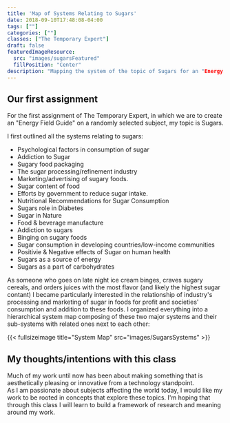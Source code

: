 ```yaml
---
title: 'Map of Systems Relating to Sugars'
date: 2018-09-10T17:48:08-04:00
tags: [""]
categories: [""]
classes: ["The Temporary Expert"]
draft: false
featuredImageResource:
  src: "images/sugarsFeatured"
  fillPosition: "Center"
description: "Mapping the system of the topic of Sugars for an "Energy Field Guide" - our first assignment for the Temporary Expert."
---
```


## Our first assignment

For the first assignment of The Temporary Expert, in which we are to create an "Energy Field Guide" 
on a randomly selected subject, my topic is Sugars.

I first outlined all the systems relating to sugars:

* Psychological factors in consumption of sugar
* Addiction to Sugar
* Sugary food packaging
* The sugar processing/refinement industry
* Marketing/advertising of sugary foods.
* Sugar content of food
* Efforts by government to reduce sugar intake.
* Nutritional Recommendations for Sugar Consumption
* Sugars role in Diabetes
* Sugar in Nature
* Food & beverage manufacture
* Addiction to sugars
* Binging on sugary foods
* Sugar consumption in developing countries/low-income communities
* Positivie & Negative effects of Sugar on human health
* Sugars as a source of energy
* Sugars as a part of carbohydrates

As someone who goes on late night ice cream binges, craves sugary cereals, and orders juices with the most flavor (and likely the highest sugar contant)
I became particularly interested in the relationship of industry's processing and marketing of sugar in foods for profit
and societies' consumption and addition to these foods. I organized everything into a hierarchical system map
composing of these two major systems and their sub-systems with related ones next to each other:

{{< fullsizeimage title="System Map" src="images/SugarsSystems" >}}

## My thoughts/intentions with this class

Much of my work until now has been about making something that is aesthetically pleasing or innovative from a technology standpoint.  
As I am passionate about subjects affecting the world today, I would like my work to be rooted in concepts that explore these topics.
I'm hoping that through this class I will learn to build a framework of research and meaning around my work.
